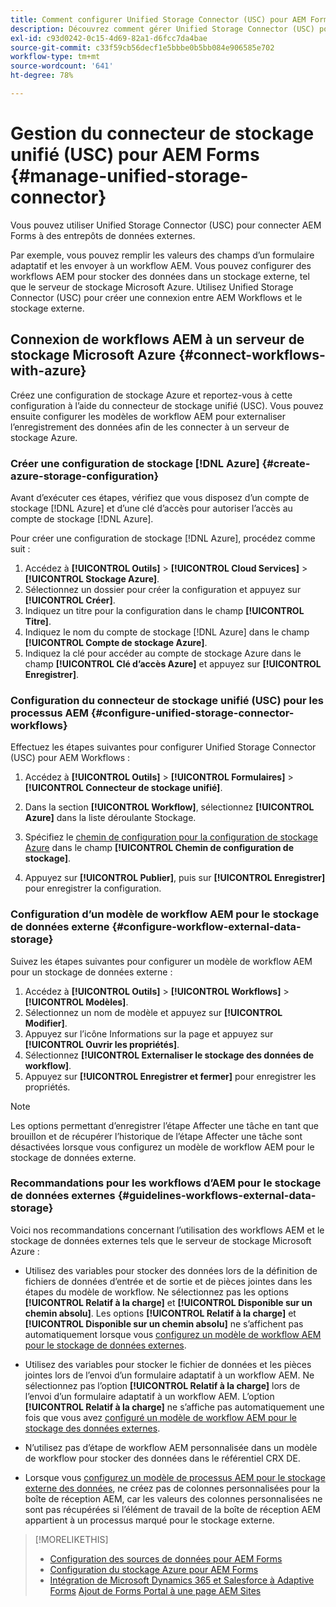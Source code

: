 ```yaml
---
title: Comment configurer Unified Storage Connector (USC) pour AEM Forms ?
description: Découvrez comment gérer Unified Storage Connector (USC) pour AEM Forms. Utilisez le connecteur de stockage unifié (USC) pour connecter AEM Forms à des entrepôts de données externes.
exl-id: c93d0242-0c15-4d69-82a1-d6fcc7da4bae
source-git-commit: c33f59cb56decf1e5bbbe0b5bb084e906585e702
workflow-type: tm+mt
source-wordcount: '641'
ht-degree: 78%

---
```


# Gestion du connecteur de stockage unifié (USC) pour AEM Forms {#manage-unified-storage-connector}

Vous pouvez utiliser Unified Storage Connector (USC) pour connecter AEM Forms à des entrepôts de données externes.

Par exemple, vous pouvez remplir les valeurs des champs d’un formulaire adaptatif et les envoyer à un workflow AEM. Vous pouvez configurer des workflows AEM pour stocker des données dans un stockage externe, tel que le serveur de stockage Microsoft Azure. Utilisez Unified Storage Connector (USC) pour créer une connexion entre AEM Workflows et le stockage externe.

## Connexion de workflows AEM à un serveur de stockage Microsoft Azure {#connect-workflows-with-azure}

Créez une configuration de stockage Azure et reportez-vous à cette configuration à l’aide du connecteur de stockage unifié (USC). Vous pouvez ensuite configurer les modèles de workflow AEM pour externaliser l’enregistrement des données afin de les connecter à un serveur de stockage Azure.

### Créer une configuration de stockage [!DNL Azure] {#create-azure-storage-configuration}

Avant d’exécuter ces étapes, vérifiez que vous disposez d’un compte de stockage [!DNL Azure] et d’une clé d’accès pour autoriser l’accès au compte de stockage [!DNL Azure].

Pour créer une configuration de stockage [!DNL Azure], procédez comme suit :

1. Accédez à **[!UICONTROL Outils]** > **[!UICONTROL Cloud Services]** > **[!UICONTROL Stockage Azure]**.
1. Sélectionnez un dossier pour créer la configuration et appuyez sur **[!UICONTROL Créer]**.
1. Indiquez un titre pour la configuration dans le champ **[!UICONTROL Titre]**.
1. Indiquez le nom du compte de stockage [!DNL Azure] dans le champ **[!UICONTROL Compte de stockage Azure]**.
1. Indiquez la clé pour accéder au compte de stockage Azure dans le champ **[!UICONTROL Clé d’accès Azure]** et appuyez sur **[!UICONTROL Enregistrer]**.

### Configuration du connecteur de stockage unifié (USC) pour les processus AEM {#configure-unified-storage-connector-workflows}

Effectuez les étapes suivantes pour configurer Unified Storage Connector (USC) pour AEM Workflows :

1. Accédez à **[!UICONTROL Outils]** > **[!UICONTROL Formulaires]** > **[!UICONTROL Connecteur de stockage unifié]**.

1. Dans la section **[!UICONTROL Workflow]**, sélectionnez **[!UICONTROL Azure]** dans la liste déroulante Stockage.
1. Spécifiez le [chemin de configuration pour la configuration de stockage Azure](#create-azure-storage-configuration) dans le champ **[!UICONTROL Chemin de configuration de stockage]**.
1. Appuyez sur **[!UICONTROL Publier]**, puis sur **[!UICONTROL Enregistrer]** pour enregistrer la configuration.

### Configuration d’un modèle de workflow AEM pour le stockage de données externe {#configure-workflow-external-data-storage}

Suivez les étapes suivantes pour configurer un modèle de workflow AEM pour un stockage de données externe :

1. Accédez à **[!UICONTROL Outils]** > **[!UICONTROL Workflows]** > **[!UICONTROL Modèles]**.
1. Sélectionnez un nom de modèle et appuyez sur **[!UICONTROL Modifier]**.
1. Appuyez sur l’icône Informations sur la page et appuyez sur **[!UICONTROL Ouvrir les propriétés]**.
1. Sélectionnez **[!UICONTROL Externaliser le stockage des données de workflow]**.
1. Appuyez sur **[!UICONTROL Enregistrer et fermer]** pour enregistrer les propriétés.

>[!NOTE]
>
>Les options permettant d’enregistrer l’étape Affecter une tâche en tant que brouillon et de récupérer l’historique de l’étape Affecter une tâche sont désactivées lorsque vous configurez un modèle de workflow AEM pour le stockage de données externe.

### Recommandations pour les workflows d’AEM pour le stockage de données externes {#guidelines-workflows-external-data-storage}

Voici nos recommandations concernant l’utilisation des workflows AEM et le stockage de données externes tels que le serveur de stockage Microsoft Azure :

* Utilisez des variables pour stocker des données lors de la définition de fichiers de données d’entrée et de sortie et de pièces jointes dans les étapes du modèle de workflow. Ne sélectionnez pas les options **[!UICONTROL Relatif à la charge]** et **[!UICONTROL Disponible sur un chemin absolu]**. Les options **[!UICONTROL Relatif à la charge]** et **[!UICONTROL Disponible sur un chemin absolu]** ne s’affichent pas automatiquement lorsque vous [configurez un modèle de workflow AEM pour le stockage de données externes](#configure-workflow-external-data-storage).

* Utilisez des variables pour stocker le fichier de données et les pièces jointes lors de l’envoi d’un formulaire adaptatif à un workflow AEM. Ne sélectionnez pas l’option **[!UICONTROL Relatif à la charge]** lors de l’envoi d’un formulaire adaptatif à un workflow AEM. L’option **[!UICONTROL Relatif à la charge]** ne s’affiche pas automatiquement une fois que vous avez [configuré un modèle de workflow AEM pour le stockage des données externes](#configure-workflow-external-data-storage).

* N’utilisez pas d’étape de workflow AEM personnalisée dans un modèle de workflow pour stocker des données dans le référentiel CRX DE.

* Lorsque vous [configurez un modèle de processus AEM pour le stockage externe des données](#configure-workflow-external-data-storage), ne créez pas de colonnes personnalisées pour la boîte de réception AEM, car les valeurs des colonnes personnalisées ne sont pas récupérées si l’élément de travail de la boîte de réception AEM appartient à un processus marqué pour le stockage externe.

>[!MORELIKETHIS]
>
>* [Configuration des sources de données pour AEM Forms](/help/forms/configure-data-sources.md)
>* [Configuration du stockage Azure pour AEM Forms](/help/forms/configure-azure-storage.md)
>* [Intégration de Microsoft Dynamics 365 et Salesforce à Adaptive Forms](/help/forms/configure-msdynamics-salesforce.md)
>  [Ajout de Forms Portal à une page AEM Sites](/help/forms/configure-forms-portal.md)
